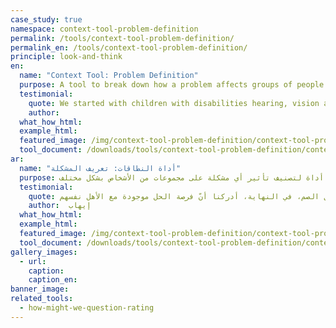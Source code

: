 ```yaml
---
case_study: true
namespace: context-tool-problem-definition
permalink: /tools/context-tool-problem-definition/
permalink_en: /tools/context-tool-problem-definition/
principle: look-and-think
en:
  name: "Context Tool: Problem Definition"
  purpose: A tool to break down how a problem affects groups of people differently.
  testimonial:
    quote: We started with children with disabilities hearing, vision and physical. Our first instinct after using the tool was to start on the national level, which was to go to the government school. The schools were limited to only 10 and they were far away from the people who needed to access them. The tool helped us explore the different stakeholders in the context we were working in. We moved from understanding the needs of government schools to the centers offering services to deaf children, to finally realizing that the opportunity space was with the parents.
    author:
  what_how_html:
  example_html:
  featured_image: /img/context-tool-problem-definition/context-tool-problem-definition-en.jpg
  tool_document: /downloads/tools/context-tool-problem-definition/context-tool-problem-definition-en.pdf
ar:
  name: "أداة النطاقات: تعريف المشكلة"
  purpose: إيجاد أداة لتصنيف تأثير أي مشكلة على مجموعات من الأشخاص بشكل مختلف.
  testimonial:
    quote: بدأنا بالأطفال الذين يعانون إعاقات سمعية، وبصرية، وجسدية. حدسنا الأوليّ كان أن نستخدم هذه الأداة للبدء بالنطاق الوطني عن طريق زيارة المدارس الحكومية. عدد المدارس المخصصة للأطفال الصم كان 10 مدارس فقط وكانت بعيدة عن الأشخاص المحتاجين إليها. ساعدتنا هذه الأداة في استكشاف أصحاب العلاقة المتنوعين في النطاق الذي كنا نعمل عليه. وهكذا انتقلنا من فهم حاجات المدارس الحكومية إلى المراكز التي تقدم خدماتها للأطفال الصم، في النهاية، أدركنا أنّ فرصة الحل موجودة مع الأهل نفسهم
    author:  إيهاب
  what_how_html:
  example_html:
  featured_image: /img/context-tool-problem-definition/context-tool-problem-definition-ar.jpg
  tool_document: /downloads/tools/context-tool-problem-definition/context-tool-problem-definition-ar.pdf
gallery_images:
  - url:
    caption:
    caption_en:
banner_image:
related_tools:
  - how-might-we-question-rating
---
```

